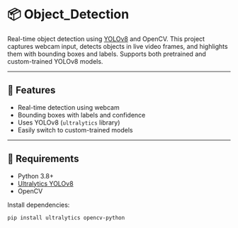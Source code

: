 # 📦 Object_Detection

Real-time object detection using [YOLOv8](https://github.com/ultralytics/ultralytics) and OpenCV. This project captures webcam input, detects objects in live video frames, and highlights them with bounding boxes and labels. Supports both pretrained and custom-trained YOLOv8 models.

---

## 🚀 Features

- Real-time detection using webcam
- Bounding boxes with labels and confidence
- Uses YOLOv8 (`ultralytics` library)
- Easily switch to custom-trained models

---


## 🔧 Requirements

- Python 3.8+
- [Ultralytics YOLOv8](https://docs.ultralytics.com/)
- OpenCV

Install dependencies:
```bash
pip install ultralytics opencv-python
